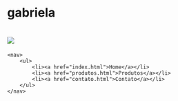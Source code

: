 # gabriela

<div class="caixa">
    <h1><img src="logo.png"></h1>

    <nav>
        <ul>
            <li><a href="index.html">Home</a></li>
            <li><a href="produtos.html">Produtos</a></li>
            <li><a href="contato.html">Contato</a></li>
        </ul>
    </nav>
</div>
